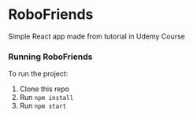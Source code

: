 # RoboFriends

Simple React app made from tutorial in Udemy Course

### Running RoboFriends

To run the project:

1. Clone this repo
2. Run `npm install`
3. Run `npm start`